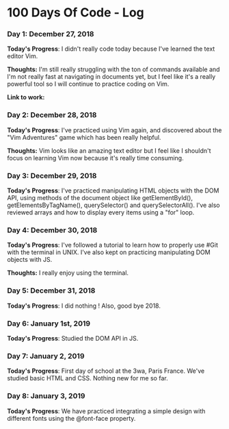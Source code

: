 # 100 Days Of Code - Log

### Day 1: December 27, 2018 

**Today's Progress**: I didn't really code today because I've learned the text editor Vim.

**Thoughts:** I'm still really struggling with the ton of commands available and I'm not really fast at navigating in documents yet, but I feel like it's a really powerful tool so I will continue to practice coding on Vim.

**Link to work:**

### Day 2: December 28, 2018

**Today's Progress**: I've practiced using Vim again, and discovered about the "Vim Adventures" game which has been really helpful.

**Thoughts:** Vim looks like an amazing text editor but I feel like I shouldn't focus on learning Vim now because it's really time consuming.
 
### Day 3: December 29, 2018

**Today's Progress**: I've practiced manipulating HTML objects with the DOM API, using methods of the document object like getElementById(), getElementsByTagName(), querySelector() and querySelectorAll(). I've also reviewed arrays and how to display every items using a "for" loop.

### Day 4: December 30, 2018

**Today's Progress**: I've followed a tutorial to learn how to properly use #Git with the terminal in UNIX. I've also kept on practicing manipulating DOM objects with JS.

**Thoughts:** I really enjoy using the terminal.

### Day 5: December 31, 2018
**Today's Progress**: I did nothing ! Also, good bye 2018.

### Day 6: January 1st, 2019
**Today's Progress**: Studied the DOM API in JS. 

### Day 7: January 2, 2019
**Today's Progress**: First day of school at the 3wa, Paris France. We've studied basic HTML and CSS. Nothing new for me so far.

### Day 8: January 3, 2019
**Today's Progress**: We have practiced integrating a simple design with different fonts using the @font-face property.
